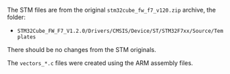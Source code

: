The STM files are from the original `stm32cube_fw_f7_v120.zip`
archive, the folder:

* `STM32Cube_FW_F7_V1.2.0/Drivers/CMSIS/Device/ST/STM32F7xx/Source/Templates`

There should be no changes from the STM originals.

The `vectors_*.c` files were created using the ARM assembly files.
